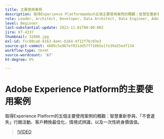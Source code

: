 ```yaml
---
title: 主要使用案例
description: 取得Experience Platform&mdash五個主要使用案例的概觀；智慧型重新參與、不遺失行銷活動、客戶轉換最佳化、情境式識別和期限值的一次性值。
role: Leader, Architect, Developer, Data Architect, Data Engineer, Admin, User
level: Beginner
last-substantial-update: 2023-11-01T00:00:00Z
jira: KT-4337
thumbnail: 32806.jpg
exl-id: fcc80ca6-8163-4a4c-b164-4f12f76c03e3
source-git-commit: 4809c5e9b7ef031dd57f710b5e1fe39a55edf134
workflow-type: tm+mt
source-wordcount: '67'
ht-degree: 0%

---
```


# Adobe Experience Platform的主要使用案例

取得Experience Platform的五個主要使用案例的概觀：智慧重新參與、「不會遺失」行銷活動、客戶轉換最佳化、情境式辨識，以及一次性終身價值值。

>[!VIDEO](https://video.tv.adobe.com/v/32806?learn=on)

